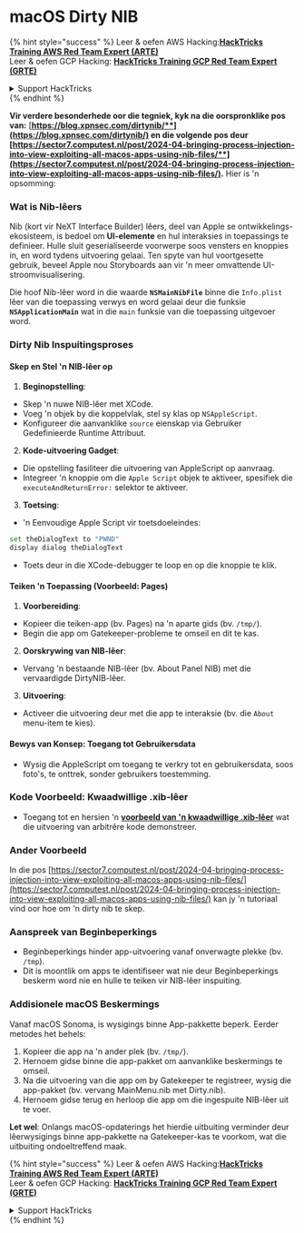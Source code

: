 # macOS Dirty NIB

{% hint style="success" %}
Leer & oefen AWS Hacking:<img src="../../../.gitbook/assets/arte.png" alt="" data-size="line">[**HackTricks Training AWS Red Team Expert (ARTE)**](https://training.hacktricks.xyz/courses/arte)<img src="../../../.gitbook/assets/arte.png" alt="" data-size="line">\
Leer & oefen GCP Hacking: <img src="../../../.gitbook/assets/grte.png" alt="" data-size="line">[**HackTricks Training GCP Red Team Expert (GRTE)**<img src="../../../.gitbook/assets/grte.png" alt="" data-size="line">](https://training.hacktricks.xyz/courses/grte)

<details>

<summary>Support HackTricks</summary>

* Kyk na die [**subskripsie planne**](https://github.com/sponsors/carlospolop)!
* **Sluit aan by die** 💬 [**Discord groep**](https://discord.gg/hRep4RUj7f) of die [**telegram groep**](https://t.me/peass) of **volg** ons op **Twitter** 🐦 [**@hacktricks\_live**](https://twitter.com/hacktricks\_live)**.**
* **Deel hacking truuks deur PRs in te dien na die** [**HackTricks**](https://github.com/carlospolop/hacktricks) en [**HackTricks Cloud**](https://github.com/carlospolop/hacktricks-cloud) github repos.

</details>
{% endhint %}

**Vir verdere besonderhede oor die tegniek, kyk na die oorspronklike pos van:** [**https://blog.xpnsec.com/dirtynib/**](https://blog.xpnsec.com/dirtynib/) en die volgende pos deur [**https://sector7.computest.nl/post/2024-04-bringing-process-injection-into-view-exploiting-all-macos-apps-using-nib-files/**](https://sector7.computest.nl/post/2024-04-bringing-process-injection-into-view-exploiting-all-macos-apps-using-nib-files/)**.** Hier is 'n opsomming:

### Wat is Nib-lêers

Nib (kort vir NeXT Interface Builder) lêers, deel van Apple se ontwikkelings-ekosisteem, is bedoel om **UI-elemente** en hul interaksies in toepassings te definieer. Hulle sluit geserialiseerde voorwerpe soos vensters en knoppies in, en word tydens uitvoering gelaai. Ten spyte van hul voortgesette gebruik, beveel Apple nou Storyboards aan vir 'n meer omvattende UI-stroomvisualisering.

Die hoof Nib-lêer word in die waarde **`NSMainNibFile`** binne die `Info.plist` lêer van die toepassing verwys en word gelaai deur die funksie **`NSApplicationMain`** wat in die `main` funksie van die toepassing uitgevoer word.

### Dirty Nib Inspuitingsproses

#### Skep en Stel 'n NIB-lêer op

1. **Beginopstelling**:
* Skep 'n nuwe NIB-lêer met XCode.
* Voeg 'n objek by die koppelvlak, stel sy klas op `NSAppleScript`.
* Konfigureer die aanvanklike `source` eienskap via Gebruiker Gedefinieerde Runtime Attribuut.
2. **Kode-uitvoering Gadget**:
* Die opstelling fasiliteer die uitvoering van AppleScript op aanvraag.
* Integreer 'n knoppie om die `Apple Script` objek te aktiveer, spesifiek die `executeAndReturnError:` selektor te aktiveer.
3. **Toetsing**:
* 'n Eenvoudige Apple Script vir toetsdoeleindes:

```bash
set theDialogText to "PWND"
display dialog theDialogText
```
* Toets deur in die XCode-debugger te loop en op die knoppie te klik.

#### Teiken 'n Toepassing (Voorbeeld: Pages)

1. **Voorbereiding**:
* Kopieer die teiken-app (bv. Pages) na 'n aparte gids (bv. `/tmp/`).
* Begin die app om Gatekeeper-probleme te omseil en dit te kas.
2. **Oorskrywing van NIB-lêer**:
* Vervang 'n bestaande NIB-lêer (bv. About Panel NIB) met die vervaardigde DirtyNIB-lêer.
3. **Uitvoering**:
* Activeer die uitvoering deur met die app te interaksie (bv. die `About` menu-item te kies).

#### Bewys van Konsep: Toegang tot Gebruikersdata

* Wysig die AppleScript om toegang te verkry tot en gebruikersdata, soos foto's, te onttrek, sonder gebruikers toestemming.

### Kode Voorbeeld: Kwaadwillige .xib-lêer

* Toegang tot en hersien 'n [**voorbeeld van 'n kwaadwillige .xib-lêer**](https://gist.github.com/xpn/16bfbe5a3f64fedfcc1822d0562636b4) wat die uitvoering van arbitrêre kode demonstreer.

### Ander Voorbeeld

In die pos [https://sector7.computest.nl/post/2024-04-bringing-process-injection-into-view-exploiting-all-macos-apps-using-nib-files/](https://sector7.computest.nl/post/2024-04-bringing-process-injection-into-view-exploiting-all-macos-apps-using-nib-files/) kan jy 'n tutoriaal vind oor hoe om 'n dirty nib te skep.&#x20;

### Aanspreek van Beginbeperkings

* Beginbeperkings hinder app-uitvoering vanaf onverwagte plekke (bv. `/tmp`).
* Dit is moontlik om apps te identifiseer wat nie deur Beginbeperkings beskerm word nie en hulle te teiken vir NIB-lêer inspuiting.

### Addisionele macOS Beskermings

Vanaf macOS Sonoma, is wysigings binne App-pakkette beperk. Eerder metodes het behels:

1. Kopieer die app na 'n ander plek (bv. `/tmp/`).
2. Hernoem gidse binne die app-pakket om aanvanklike beskermings te omseil.
3. Na die uitvoering van die app om by Gatekeeper te registreer, wysig die app-pakket (bv. vervang MainMenu.nib met Dirty.nib).
4. Hernoem gidse terug en herloop die app om die ingespuite NIB-lêer uit te voer.

**Let wel**: Onlangs macOS-opdaterings het hierdie uitbuiting verminder deur lêerwysigings binne app-pakkette na Gatekeeper-kas te voorkom, wat die uitbuiting ondoeltreffend maak.

{% hint style="success" %}
Leer & oefen AWS Hacking:<img src="../../../.gitbook/assets/arte.png" alt="" data-size="line">[**HackTricks Training AWS Red Team Expert (ARTE)**](https://training.hacktricks.xyz/courses/arte)<img src="../../../.gitbook/assets/arte.png" alt="" data-size="line">\
Leer & oefen GCP Hacking: <img src="../../../.gitbook/assets/grte.png" alt="" data-size="line">[**HackTricks Training GCP Red Team Expert (GRTE)**<img src="../../../.gitbook/assets/grte.png" alt="" data-size="line">](https://training.hacktricks.xyz/courses/grte)

<details>

<summary>Support HackTricks</summary>

* Kyk na die [**subskripsie planne**](https://github.com/sponsors/carlospolop)!
* **Sluit aan by die** 💬 [**Discord groep**](https://discord.gg/hRep4RUj7f) of die [**telegram groep**](https://t.me/peass) of **volg** ons op **Twitter** 🐦 [**@hacktricks\_live**](https://twitter.com/hacktricks\_live)**.**
* **Deel hacking truuks deur PRs in te dien na die** [**HackTricks**](https://github.com/carlospolop/hacktricks) en [**HackTricks Cloud**](https://github.com/carlospolop/hacktricks-cloud) github repos.

</details>
{% endhint %}
